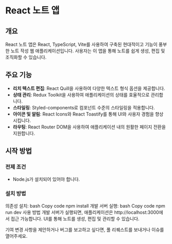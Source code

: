 # React 노트 앱

## 개요

React 노트 앱은 React, TypeScript, Vite를 사용하여 구축된 현대적이고 기능이 풍부한 노트 작성 웹 애플리케이션입니다. 사용자는 이 앱을 통해 노트를 쉽게 생성, 편집 및 조직화할 수 있습니다.

## 주요 기능

- **리치 텍스트 편집**: React Quill을 사용하여 다양한 텍스트 형식 옵션을 제공합니다.
- **상태 관리**: Redux Toolkit을 사용하여 애플리케이션의 상태를 효율적으로 관리합니다.
- **스타일링**: Styled-components로 컴포넌트 수준의 스타일링을 적용합니다.
- **아이콘 및 알림**: React Icons와 React Toastify를 통해 UI와 사용자 경험을 향상시킵니다.
- **라우팅**: React Router DOM을 사용하여 애플리케이션 내의 원활한 페이지 전환을 지원합니다.

## 시작 방법

### 전제 조건

- Node.js가 설치되어 있어야 합니다.

### 설치 방법
의존성 설치:
bash
Copy code
npm install
개발 서버 실행:
bash
Copy code
npm run dev
사용 방법
개발 서버가 실행되면, 애플리케이션은 http://localhost:3000에서 접근 가능합니다. UI를 통해 노트를 생성, 편집 및 관리할 수 있습니다.

기여
변경 사항을 제안하거나 버그를 보고하고 싶다면, 풀 리퀘스트를 보내거나 이슈를 열어주세요.
